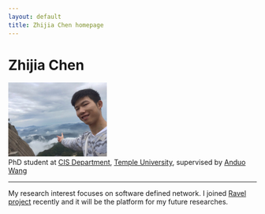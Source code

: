 ```yaml
---
layout: default
title: Zhijia Chen homepage
---
```

# Zhijia Chen
<img border="0" src="/resource/Zhijia.jpg" height="150"><br>
PhD student at [CIS Department](http://www.temple.edu/cis/), [Temple University](http://www.temple.edu/), supervised by [Anduo Wang](http://anduowang.github.io/)<br>

----

My research interest focuses on software defined network. I joined [Ravel project](http://ravel-net.org/) recently and it will be the platform for my future researches.
